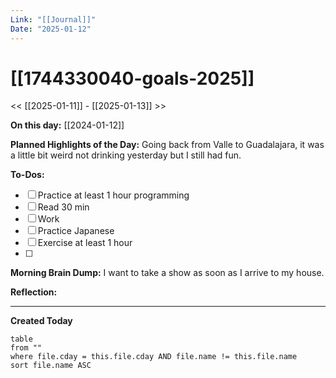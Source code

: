 ```yaml
---
Link: "[[Journal]]"
Date: "2025-01-12"
---
```

# [[1744330040-goals-2025]]

<< [[2025-01-11]] - [[2025-01-13]] >>

**On this day:** [[2024-01-12]]

**Planned Highlights of the Day:**
Going back from
Valle to Guadalajara, it was a little bit weird not drinking yesterday but I still had fun.

**To-Dos:**
- [ ] Practice at least 1 hour programming
- [ ] Read 30 min
- [ ] Work
- [ ] Practice Japanese
- [ ] Exercise at least 1 hour
- [ ] 

**Morning Brain Dump:**
I want to take a show as soon as I arrive to my house.

**Reflection:**


---
**Created Today**
```dataview
table
from ""
where file.cday = this.file.cday AND file.name != this.file.name
sort file.name ASC
```
